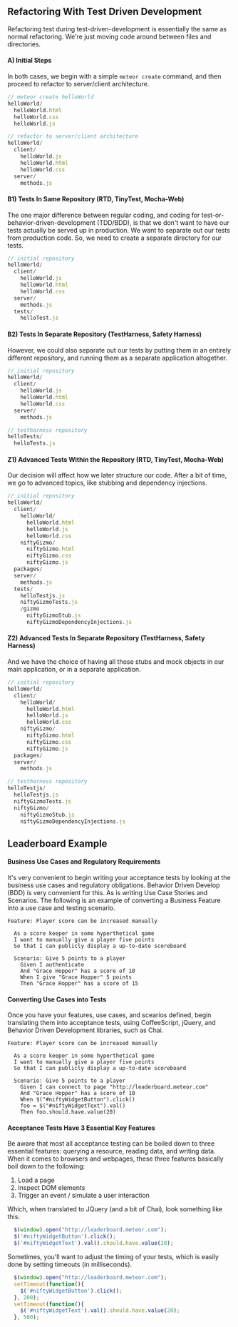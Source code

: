 ## Refactoring With Test Driven Development
Refactoring test during test-driven-development is essentially the same as normal refactoring.  We're just moving code around between files and directories.  



#### A)  Initial Steps  
In both cases, we begin with a simple ``meteor create`` command, and then proceed to refactor to server/client architecture.


````js
// meteor create helloWorld
helloWorld/
  helloWorld.html
  helloWorld.css
  helloWorld.js

// refactor to server/client architecture
helloWorld/
  client/
    helloWorld.js
    helloWorld.html
    helloWorld.css
  server/
    methods.js
````


#### B1)  Tests In Same Repository (RTD, TinyTest, Mocha-Web)
The one major difference between regular coding, and coding for test-or-behavior-driven-development (TDD/BDD), is that we don't want to have our tests actually be served up in production.  We want to separate out our tests from production code.  So, we need to create a separate directory for our tests.  

````js
// initial repository
helloWorld/
  client/
    helloWorld.js
    helloWorld.html
    helloWorld.css
  server/
    methods.js
  tests/
    helloTest.js
````

#### B2)  Tests In Separate Repository (TestHarness, Safety Harness)
However, we could also separate out our tests by putting them in an entirely different repository, and running them as a separate application altogether.  
````js
// initial repository
helloWorld/
  client/
    helloWorld.js
    helloWorld.html
    helloWorld.css
  server/
    methods.js

// testharness repository
helloTests/
  helloTests.js
````




#### Z1)  Advanced Tests Within the Repository (RTD, TinyTest, Mocha-Web)
Our decision will affect how we later structure our code.  After a bit of time, we go to advanced topics, like stubbing and dependency injections.  

````js
// initial repository
helloWorld/
  client/
    helloWorld/
      helloWorld.html  
      helloWorld.js
      helloWorld.css
    niftyGizmo/
      niftyGizmo.html
      niftyGizmo.css
      niftyGizmo.js
  packages/
  server/
    methods.js
  tests/
    helloTestjs.js
    niftyGizmoTests.js
    /gizmo
      niftyGizmoStub.js
      niftyGizmoDependencyInjections.js
````

#### Z2)  Advanced Tests In Separate Repository (TestHarness, Safety Harness)
And we have the choice of having all those stubs and mock objects in our main application, or in a separate application.  
````js
// initial repository
helloWorld/
  client/
    helloWorld/
      helloWorld.html  
      helloWorld.js
      helloWorld.css
    niftyGizmo/
      niftyGizmo.html
      niftyGizmo.css
      niftyGizmo.js
  packages/
  server/
    methods.js

// testharness repository
helloTestjs/
  helloTestjs.js
  niftyGizmoTests.js
  niftyGizmo/  
    niftyGizmoStub.js
    niftyGizmoDependencyInjections.js
````


## Leaderboard Example  

#### Business Use Cases and Regulatory Requirements  
It's very convenient to begin writing your acceptance tests by looking at the business use cases and regulatory obligations.  Behavior Driven Develop (BDD) is very convenient for this.  As is writing Use Case Stories and Scenarios.  The following is an example of converting a Business Feature into a use case and testing scenario.  

````feature  
Feature: Player score can be increased manually

  As a score keeper in some hyperthetical game
  I want to manually give a player five points
  So that I can publicly display a up-to-date scoreboard

  Scenario: Give 5 points to a player
    Given I authenticate
    And "Grace Hopper" has a score of 10
    When I give "Grace Hopper" 5 points
    Then "Grace Hopper" has a score of 15
````


#### Converting Use Cases into Tests  
Once you have your features, use cases, and scearios defined, begin translating them into acceptance tests, using CoffeeScript, jQuery, and Behavior Driven Development libraries, such as Chai. 

````feature  
Feature: Player score can be increased manually

  As a score keeper in some hyperthetical game
  I want to manually give a player five points
  So that I can publicly display a up-to-date scoreboard

  Scenario: Give 5 points to a player
    Given I can connect to page "http://leaderboard.meteor.com"
    And "Grace Hopper" has a score of 10
    When $("#niftyWidgetButton").click()
    foo = $("#niftyWidgetText").val()
    Then foo.should.have.value(20)
````

#### Acceptance Tests Have 3 Essential Key Features
Be aware that most all acceptance testing can be boiled down to three essential features:  querying a resource, reading data, and writing data.  When it comes to browsers and webpages, these three features basically boil down to the following:  

1.  Load a page  
2.  Inspect DOM elements  
3.  Trigger an event / simulate a user interaction  


Which, when translated to JQuery (and a bit of Chai), look something like this:
````js
  $(window).open("http://leaderboard.meteor.com");
  $('#niftyWidgetButton').click();
  $('#niftyWidgetText').val().should.have.value(20);
````  

Sometimes, you'll want to adjust the timing of your tests, which is easily done by setting timeouts (in milliseconds).  
````js
  $(window).open("http://leaderboard.meteor.com");
  setTimeout(function(){
    $('#niftyWidgetButton').click();
  }, 200);
  setTimeout(function(){
    $('#niftyWidgetText').val().should.have.value(20);
  }, 500);
````  
